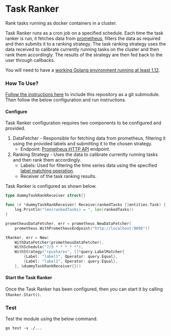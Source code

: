 # Task Ranker
Rank tasks running as docker containers in a cluster.

Task Ranker runs as a cron job on a specified schedule. Each time the task ranker is run,
it fetches data from [prometheus](https://prometheus.io/), filters the data as required and then
submits it to a ranking strategy. The task ranking strategy uses the data received to
calibrate currently running tasks on the cluster and then rank them accordingly. The results
of the strategy are then fed back to the user through callbacks.

You will need to have a [working Golang environment running at least 1.12](https://golang.org/dl/).

### How To Use?
[Follow the instructions here](https://git-scm.com/book/en/v2/Git-Tools-Submodules) to include this repository as a git submodule.
Then follow the below configuration and run instructions.

#### Configure
Task Ranker configuration requires two components to be configured and provided.
1. DataFetcher - Responsible for fetching data from prometheus, filtering it
    using the provided labels and submitting it to the chosen strategy.
    - Endpoint: [Prometheus HTTP API](https://prometheus.io/docs/prometheus/latest/querying/api/) endpoint.
2. Ranking Strategy - Uses the data to calibrate currently running tasks and then rank them accordingly.
    - Labels: Used for filtering the time series data using the specified [label matching operation](https://prometheus.io/docs/prometheus/latest/querying/basics/).
    - Receiver of the task ranking results.

Task Ranker is configured as shown below.
```go
type dummyTaskRankReceiver struct{}

func (r *dummyTaskRankReceiver) Receive(rankedTasks []entities.Task) {
	log.Println("len(rankedTasks) = ", len(rankedTasks))
}

prometheusDataFetcher, err = prometheus.NewDataFetcher(
    prometheus.WithPrometheusEndpoint("http://localhost:9090"))

tRanker, err = New(
    WithDataFetcher(prometheusDataFetcher),
    WithSchedule("?/5 * * * * *"),
    WithStrategy("cpushares", []*query.LabelMatcher{
        {Label: "label1", Operator: query.Equal},
        {Label: "label2", Operator: query.Equal},
    }, &dummyTaskRankReceiver{}))
```

#### Start the Task Ranker
Once the Task Ranker has been configured, then you can start it by calling `tRanker.Start()`.

### Test
Test the module using the below command.
```commandline
go test -v ./...
```
